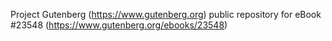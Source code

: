Project Gutenberg (https://www.gutenberg.org) public repository for eBook #23548 (https://www.gutenberg.org/ebooks/23548)
